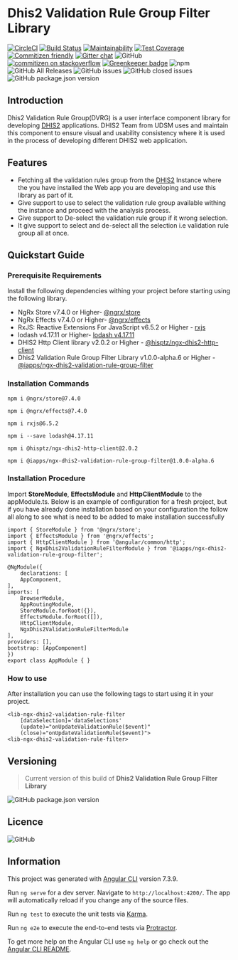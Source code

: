 # Dhis2 Validation Rule Group Filter Library
[![CircleCI](https://circleci.com/gh/interactive-apps/ngx-dhis2-validation-rule-filter.svg?style=svg)](https://circleci.com/gh/interactive-apps/ngx-dhis2-validation-rule-filter)
[![Build Status](https://travis-ci.org/interactive-apps/ngx-dhis2-validation-rule-filter.svg?branch=master)](https://travis-ci.org/interactive-apps/ngx-dhis2-validation-rule-filter)
[![Maintainability](https://api.codeclimate.com/v1/badges/a99a88d28ad37a79dbf6/maintainability)](https://codeclimate.com/github/interactive-apps/ngx-dhis2-validation-rule-filter/maintainability)
[![Test Coverage](https://api.codeclimate.com/v1/badges/a99a88d28ad37a79dbf6/test_coverage)](https://codeclimate.com/github/interactive-apps/ngx-dhis2-validation-rule-filter/test_coverage)
[![Commitizen friendly](https://img.shields.io/badge/commitizen-friendly-brightgreen.svg)](http://commitizen.github.io/cz-cli/)
[![Gitter chat](https://badges.gitter.im/interactive-apps/gitter.png)](https://gitter.im/interactive-apps/community)
![GitHub](https://img.shields.io/github/license/interactive-apps/ngx-dhis2-validation-rule-filter.svg)
[![commitizen on stackoverflow](https://img.shields.io/badge/stackoverflow-community-orange.svg?longCache=true&style=flat-square&logo=stackoverflow)](https://stackoverflow.com/tags/dhis-2) [![Greenkeeper badge](https://badges.greenkeeper.io/interactive-apps/ngx-dhis2-validation-rule-filter.svg)](https://greenkeeper.io/)
![npm](https://img.shields.io/npm/v/@iapps/ngx-dhis2-validation-rule-group-filter.svg)
![GitHub All Releases](https://img.shields.io/github/downloads/interactive-apps/ngx-dhis2-validation-rule-filter/total.svg)
![GitHub issues](https://img.shields.io/github/issues/interactive-apps/ngx-dhis2-validation-rule-filter.svg)
![GitHub closed issues](https://img.shields.io/github/issues-closed/interactive-apps/ngx-dhis2-validation-rule-filter.svg)
![GitHub package.json version](https://img.shields.io/github/package-json/v/interactive-apps/ngx-dhis2-validation-rule-filter.svg)
## Introduction

Dhis2 Validation Rule Group(DVRG) is a user interface component library for developing [DHIS2](http://www.dhis2.org/) applications. DHIS2 Team from UDSM uses and maintain this component to ensure visual and usability consistency where it is used in the process of developing different DHIS2 web application.

## Features
- Fetching all the validation rules group from the [DHIS2](http://www.dhis2.org/) Instance where the you have installed the Web app you are developing and use this library as part of it.
- Give support to use to select the validation rule group available withing the instance and proceed with the analysis process.
- Give support to De-select the validation rule group if it wrong selection.
- It give support to select and de-select all the selection i.e validation rule group all at once.

## Quickstart Guide

### Prerequisite Requirements
Install the following dependencies withing your project before starting using the following library.

- NgRx Store v7.4.0 or Higher- [@ngrx/store](https://www.npmjs.com/package/@ngrx/store)
- NgRx Effects v7.4.0 or Higher- [@ngrx/effects](https://www.npmjs.com/package/@ngrx/effects)
- RxJS: Reactive Extensions For JavaScript v6.5.2 or Higher - [rxjs](https://www.npmjs.com/package/rxjs)
- lodash v4.17.11
 or Higher- [lodash v4.17.11
](https://www.npmjs.com/package/lodash)
- DHIS2 Http Client library
 v2.0.2 or Higher - [@hisptz/ngx-dhis2-http-client](https://www.npmjs.com/package/@ngrx/effects)
- Dhis2 Validation Rule Group Filter Library
 v1.0.0-alpha.6 or Higher - [@iapps/ngx-dhis2-validation-rule-group-filter
](https://www.npmjs.com/package/@iapps/ngx-dhis2-validation-rule-group-filter)

### Installation Commands
    npm i @ngrx/store@7.4.0

    npm i @ngrx/effects@7.4.0

    npm i rxjs@6.5.2

    npm i --save lodash@4.17.11

    npm i @hisptz/ngx-dhis2-http-client@2.0.2

    npm i @iapps/ngx-dhis2-validation-rule-group-filter@1.0.0-alpha.6


### Installation Procedure
Import **StoreModule**, **EffectsModule** and **HttpClientModule** to the appModule.ts. Below is an example of configuration for a fresh project, but if you have already done installation based on your configuration the follow all along to see what is need to be added to make installation successfully

    import { StoreModule } from '@ngrx/store';
    import { EffectsModule } from '@ngrx/effects';
    import { HttpClientModule } from '@angular/common/http';
    import { NgxDhis2ValidationRuleFilterModule } from '@iapps/ngx-dhis2-validation-rule-group-filter';

    @NgModule({
        declarations: [
        AppComponent,
    ],
    imports: [
        BrowserModule,
        AppRoutingModule,
        StoreModule.forRoot({}),
        EffectsModule.forRoot([]),
        HttpClientModule,
        NgxDhis2ValidationRuleFilterModule
    ],
    providers: [],
    bootstrap: [AppComponent]
    })
    export class AppModule { }

### How to use
After installation you can use the following tags to start using it in your project.

    <lib-ngx-dhis2-validation-rule-filter
        [dataSelection]='dataSelections' 
        (update)="onUpdateValidationRule($event)"
        (close)="onUpdateValidationRule($event)">
    <lib-ngx-dhis2-validation-rule-filter>


## Versioning
> Current version of this build of **Dhis2 Validation Rule Group Filter Library**

![GitHub package.json version](https://img.shields.io/github/package-json/v/interactive-apps/ngx-dhis2-validation-rule-filter.svg)

## Licence
![GitHub](https://img.shields.io/github/license/interactive-apps/ngx-dhis2-validation-rule-filter.svg)

## Information

This project was generated with [Angular CLI](https://github.com/angular/angular-cli) version 7.3.9.

Run `ng serve` for a dev server. Navigate to `http://localhost:4200/`. The app will automatically reload if you change any of the source files.

Run `ng test` to execute the unit tests via [Karma](https://karma-runner.github.io).

Run `ng e2e` to execute the end-to-end tests via [Protractor](http://www.protractortest.org/).

To get more help on the Angular CLI use `ng help` or go check out the [Angular CLI README](https://github.com/angular/angular-cli/blob/master/README.md).

